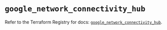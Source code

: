 # `google_network_connectivity_hub`

Refer to the Terraform Registry for docs: [`google_network_connectivity_hub`](https://registry.terraform.io/providers/hashicorp/google/6.26.0/docs/resources/network_connectivity_hub).
